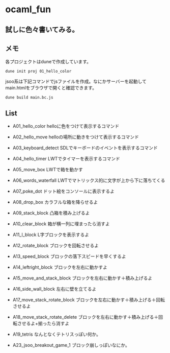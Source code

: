 # ocaml_fun

## 試しに色々書いてみる。

## メモ
各プロジェクトはduneで作成しています。
```
dune init proj 01_hello_color
```

jsoo系は下記コマンドでjsファイルを作成。なにかサーバーを起動してmain.htmlをブラウザで開くと確認できます。
```
dune build main.bc.js
```

## List

- A01_hello_color
helloに色をつけて表示するコマンド

- A02_hello_move
helloの場所に動きをつけて表示するコマンド

- A03_keyboard_detect
SDLでキーボードのイベントを表示するコマンド

- A04_hello_timer
LWTでタイマーを表示するコマンド

- A05_move_box
LWTで箱を動かす

- A06_words_waterfall
LWTでマトリックス的に文字が上から下に落ちてくる

- A07_poke_dot
ドット絵をコンソールに表示するよ

- A08_drop_box
カラフルな箱を降らせるよ

- A09_stack_block
凸箱を積み上げるよ

- A10_clear_block
箱が横一列に埋まったら消すよ

- A11_l_block
L字ブロックを表示するよ

- A12_rotate_block
ブロックを回転させるよ

- A13_speed_block
ブロックの落下スピードを早くするよ

- A14_leftright_block
ブロックを左右に動かすよ

- A15_move_and_stack_block
ブロックを左右に動かす＋積み上げるよ

- A16_side_wall_block
左右に壁を立てるよ

- A17_move_stack_rotate_block
ブロックを左右に動かす＋積み上げる＋回転させるよ

- A18_move_stack_rotate_delete
ブロックを左右に動かす＋積み上げる＋回転させるよ+揃ったら消すよ

- A19_tetris
なんとなくテトリスっぽい何か。

- A23_jsoo_breakout_game_1
ブロック崩しっぽいなにか。